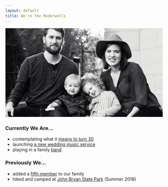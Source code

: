 ```yaml
---
layout: default
title: We're the Moderwells
---
```


![Moderwell Family - October 2017](/assets/img/family-bw.jpg)

### Currently We Are...
- contemplating what it [means to turn 30](/thoughts-on-thirty)
- launching [a new wedding music service](https://weddingswithanna.com)
- playing in a family [band](https://www.annaandthedeeperwell.com/shows)


### Previously We...
- added a [fifth member](/indigo) to our family
- hiked and camped at [John Bryan State Park](http://parks.ohiodnr.gov/johnbryan) (Summer 2018)

